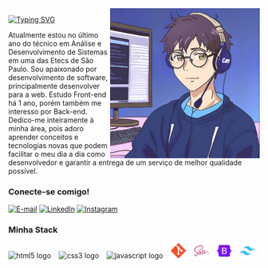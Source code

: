 <img align="right" alt="" height="300px" src="./me.png">

[![Typing SVG](https://readme-typing-svg.demolab.com?font=Fira+Code&weight=600&size=25&pause=1000&color=0000CD&random=false&width=500&height=40&lines=Olá+eu+sou+o+Gabriel+de+Alencar!+%F0%9F%91%BE%F0%9F%93%9A%F0%9F%92%99)](https://git.io/typing-svg)

<p align="left">
  Atualmente estou no último ano do técnico em Análise e Desenvolvimento de Sistemas em uma das Etecs de São Paulo. Sou apaixonado por desenvolvimento de software, principalmente desenvolver para a web. Estudo Front-end há 1 ano, porém também me interesso por Back-end. Dedico-me inteiramente à minha área, pois adoro aprender conceitos e tecnologias novas que podem facilitar o meu dia a dia como desenvolvedor e garantir a entrega de um serviço de melhor qualidade possível.
</p>

<h3 align="left">Conecte-se comigo!</h3>

[![E-mail](https://img.shields.io/badge/-Email-000?style=for-the-badge&logo=microsoft-outlook&logoColor=0000CD&color:FFF)](mailto:gabrieldealencar.dev@gmail.com)
[![LinkedIn](https://img.shields.io/badge/-LinkedIn-000?style=for-the-badge&logo=linkedin&logoColor=0000CD&color:FFF)](https://www.linkedin.com/in/gabrielalencarr)
[![Instagram](https://img.shields.io/badge/-Instagram-000?style=for-the-badge&logo=instagram&logoColor=0000CD&color:FFF)](https://www.instagram.com/alencsblz/)


<h3 align="left">Minha Stack</h3>
<div align="left">
  <img src="https://cdn.jsdelivr.net/gh/devicons/devicon/icons/html5/html5-original.svg" height="30" alt="html5 logo"  />
  <img width="8" />
  <img src="https://cdn.jsdelivr.net/gh/devicons/devicon/icons/css3/css3-original.svg" height="30" alt="css3 logo"  />
  <img width="8" />
  <img src="https://cdn.jsdelivr.net/gh/devicons/devicon/icons/javascript/javascript-plain.svg" height="30" alt="javascript logo"  />
  <img width="8" />
  <img src="https://github.com/devicons/devicon/blob/v2.16.0/icons/git/git-plain.svg" height="30" alt="git logo"  />
  <img width="8" />
  <img src="https://github.com/devicons/devicon/blob/v2.16.0/icons/sass/sass-original.svg" height="30" alt="sass logo"  />
  <img width="8" />
  <img src="https://github.com/devicons/devicon/blob/v2.16.0/icons/bootstrap/bootstrap-original.svg" height="30" alt="boostrap logo"  />
  <img width="8" />
  <img src="https://github.com/devicons/devicon/blob/v2.16.0/icons/tailwindcss/tailwindcss-original.svg" height="30" alt="tailwind logo"  />
</div>
